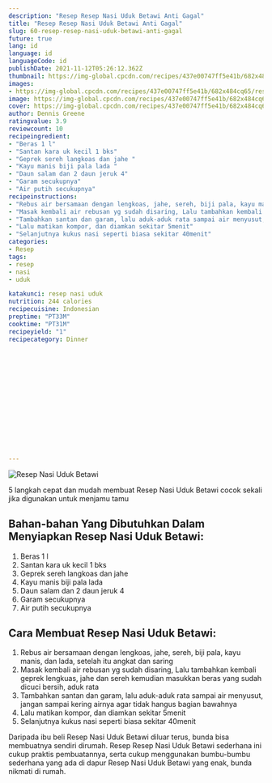 ```yaml
---
description: "Resep Resep Nasi Uduk Betawi Anti Gagal"
title: "Resep Resep Nasi Uduk Betawi Anti Gagal"
slug: 60-resep-resep-nasi-uduk-betawi-anti-gagal
future: true
lang: id
language: id
languageCode: id
publishDate: 2021-11-12T05:26:12.362Z 
thumbnail: https://img-global.cpcdn.com/recipes/437e00747ff5e41b/682x484cq65/resep-nasi-uduk-betawi-foto-resep-utama.webp
images:
- https://img-global.cpcdn.com/recipes/437e00747ff5e41b/682x484cq65/resep-nasi-uduk-betawi-foto-resep-utama.webp
image: https://img-global.cpcdn.com/recipes/437e00747ff5e41b/682x484cq65/resep-nasi-uduk-betawi-foto-resep-utama.webp
cover: https://img-global.cpcdn.com/recipes/437e00747ff5e41b/682x484cq65/resep-nasi-uduk-betawi-foto-resep-utama.webp
author: Dennis Greene
ratingvalue: 3.9
reviewcount: 10
recipeingredient:
- "Beras 1 l"
- "Santan kara uk kecil 1 bks"
- "Geprek sereh langkoas dan jahe "
- "Kayu manis biji pala lada "
- "Daun salam dan 2 daun jeruk 4"
- "Garam secukupnya"
- "Air putih secukupnya"
recipeinstructions:
- "Rebus air bersamaan dengan lengkoas, jahe, sereh, biji pala, kayu manis, dan lada, setelah itu angkat dan saring"
- "Masak kembali air rebusan yg sudah disaring, Lalu tambahkan kembali geprek lengkuas, jahe dan sereh kemudian masukkan beras yang sudah dicuci bersih, aduk rata"
- "Tambahkan santan dan garam, lalu aduk-aduk rata sampai air menyusut, jangan sampai kering airnya agar tidak hangus bagian bawahnya"
- "Lalu matikan kompor, dan diamkan sekitar 5menit"
- "Selanjutnya kukus nasi seperti biasa sekitar 40menit"
categories:
- Resep
tags:
- resep
- nasi
- uduk

katakunci: resep nasi uduk 
nutrition: 244 calories
recipecuisine: Indonesian
preptime: "PT33M"
cooktime: "PT31M"
recipeyield: "1"
recipecategory: Dinner


     
    
    
    
    
    
    
    
    
    
    
      
    
---
```



![Resep Nasi Uduk Betawi](https://img-global.cpcdn.com/recipes/437e00747ff5e41b/682x484cq65/resep-nasi-uduk-betawi-foto-resep-utama.webp)

5 langkah cepat dan mudah membuat  Resep Nasi Uduk Betawi cocok sekali jika digunakan untuk menjamu tamu

<!--inarticleads1-->

## Bahan-bahan Yang Dibutuhkan Dalam Menyiapkan Resep Nasi Uduk Betawi:

1. Beras 1 l
1. Santan kara uk kecil 1 bks
1. Geprek sereh langkoas dan jahe 
1. Kayu manis biji pala lada 
1. Daun salam dan 2 daun jeruk 4
1. Garam secukupnya
1. Air putih secukupnya



<!--inarticleads2-->

## Cara Membuat Resep Nasi Uduk Betawi:

1. Rebus air bersamaan dengan lengkoas, jahe, sereh, biji pala, kayu manis, dan lada, setelah itu angkat dan saring
1. Masak kembali air rebusan yg sudah disaring, Lalu tambahkan kembali geprek lengkuas, jahe dan sereh kemudian masukkan beras yang sudah dicuci bersih, aduk rata
1. Tambahkan santan dan garam, lalu aduk-aduk rata sampai air menyusut, jangan sampai kering airnya agar tidak hangus bagian bawahnya
1. Lalu matikan kompor, dan diamkan sekitar 5menit
1. Selanjutnya kukus nasi seperti biasa sekitar 40menit




Daripada ibu beli  Resep Nasi Uduk Betawi  diluar terus, bunda  bisa membuatnya sendiri dirumah. Resep  Resep Nasi Uduk Betawi  sederhana ini cukup praktis pembuatannya, serta cukup menggunakan bumbu-bumbu sederhana yang ada di dapur  Resep Nasi Uduk Betawi  yang enak, bunda nikmati di rumah.
